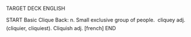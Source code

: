 TARGET DECK
ENGLISH

START
Basic
Clique
Back: n. Small exclusive group of people.  cliquey adj. (cliquier, cliquiest). Cliquish adj. [french]
END
